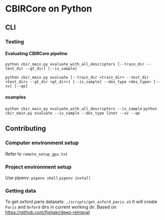 # CBIRCore on Python

## CLI

### Testing
#### Evaluating CBIRCore pipeline
`python cbir_main.py evaluate_with_all_descriptors [--train_dir --test_dir --gt_dir] [--is_sample]`

`python cbir_main.py evaluate [--train_dir <train_dir> --test_dir <test_dir> --gt_dir <gt_dir>] [--is_sample] --des_type <des_type> [--sv] [--qe]`

#### examples
`python cbir_main.py evaluate_with_all_descriptors --is_sample`
`python cbir_main.py evaluate --is_sample --des_type l2net --sv --qe`

## Contributing

### Computer environment setup
Refer to `remote_setup_gpu.txt`

### Project environment setup
Use pipenv:
`pipenv shell`
`pipenv install`

### Getting data
To get oxford paris datasets:
`./scripts/get_oxford_paris.sh`
It will create `Paris` and `Oxford` dirs in current working dir.
Based on https://github.com/figitaki/deep-retrieval
